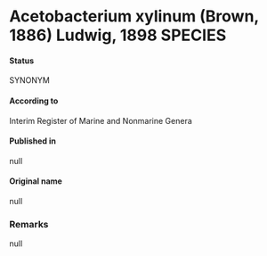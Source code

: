 # Acetobacterium xylinum (Brown, 1886) Ludwig, 1898 SPECIES

#### Status
SYNONYM

#### According to
Interim Register of Marine and Nonmarine Genera

#### Published in
null

#### Original name
null

### Remarks
null